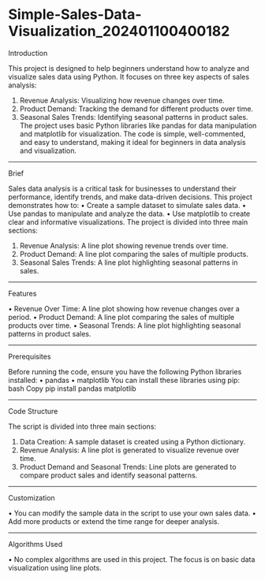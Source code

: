 # Simple-Sales-Data-Visualization_202401100400182

Introduction

This project is designed to help beginners understand how to analyze and visualize sales data using Python. It focuses on three key aspects of sales analysis:
1.	Revenue Analysis: Visualizing how revenue changes over time.
2.	Product Demand: Tracking the demand for different products over time.
3.	Seasonal Sales Trends: Identifying seasonal patterns in product sales.
The project uses basic Python libraries like pandas for data manipulation and matplotlib for visualization. The code is simple, well-commented, and easy to understand, making it ideal for beginners in data analysis and visualization.
________________________________________
Brief

Sales data analysis is a critical task for businesses to understand their performance, identify trends, and make data-driven decisions. This project demonstrates how to:
•	Create a sample dataset to simulate sales data.
•	Use pandas to manipulate and analyze the data.
•	Use matplotlib to create clear and informative visualizations.
The project is divided into three main sections:
1.	Revenue Analysis: A line plot showing revenue trends over time.
2.	Product Demand: A line plot comparing the sales of multiple products.
3.	Seasonal Sales Trends: A line plot highlighting seasonal patterns in sales.
________________________________________
Features

•	Revenue Over Time: A line plot showing how revenue changes over a period.
•	Product Demand: A line plot comparing the sales of multiple products over time.
•	Seasonal Trends: A line plot highlighting seasonal patterns in product sales.
________________________________________
Prerequisites

Before running the code, ensure you have the following Python libraries installed:
•	pandas
•	matplotlib
You can install these libraries using pip:
bash
Copy
pip install pandas matplotlib
________________________________________
Code Structure

The script is divided into three main sections:
1.	Data Creation: A sample dataset is created using a Python dictionary.
2.	Revenue Analysis: A line plot is generated to visualize revenue over time.
3.	Product Demand and Seasonal Trends: Line plots are generated to compare product sales and identify seasonal patterns.
________________________________________
Customization

•	You can modify the sample data in the script to use your own sales data.
•	Add more products or extend the time range for deeper analysis.
________________________________________
Algorithms Used

•	No complex algorithms are used in this project. The focus is on basic data visualization using line plots.
